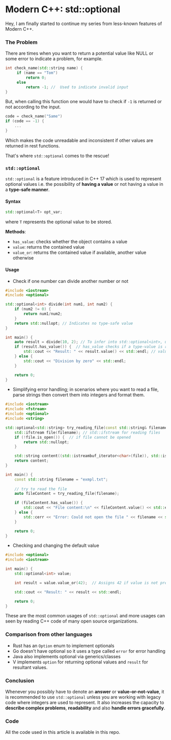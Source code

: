 # Modern C++: std::optional

Hey, I am finally started to continue my series from less-known features of Modern C++.

### The Problem

There are times when you want to return a potential value like NULL or some error to indicate a problem, for example.

```cpp
int check_name(std::string name) {
     if (name == "Tom")
         return 0;
     else
         return -1; //  Used to indicate invalid input 
}
```

But, when calling this function one would have to check if `-1` is returned or not according to the input.

```cpp
code = check_name("Same")
if (code == -1) {
    ...
}
```

Which makes the code unreadable and inconsistent if other values are returned in rest functions.

That's where `std::optional` comes to the rescue!

### `std::optional`

`std::optional` is a feature introduced in C++ 17 which is used to represent optional values i.e. the possibility of **having a value** or not having a value in a **type-safe manner**.

#### Syntax

```cpp
std::optional<T> opt_var;
```

where `T` represents the optional value to be stored.

**Methods**:

- `has_value`: checks whether the object contains a value
- `value`: returns the contained value
- `value_or`: returns the contained value if available, another value otherwise 

#### Usage

- Check if one number can divide another number or not

```cpp
#include <iostream>
#include <optional>

std::optional<int> divide(int num1, int num2) {
    if (num2 != 0) {
        return num1/num2;
    }
    return std::nullopt; // Indicates no type-safe value
}

int main() {
    auto result = divide(10, 2); // To infer into std::optional<int>, used to save time 
    if (result.has_value()) {  // has_value checks if a type-value is returned
        std::cout << "Result: " << result.value() << std::endl; // value returns the value as function arguments are correct
    } else {
        std::cout << "Division by zero" << std::endl;
    }

    return 0;
}
```

- Simplifying error handling; in scenarios where you want to read a file, parse strings then convert them into integers and format them.

```cpp
#include <iostream>
#include <fstream>
#include <optional>
#include <string>

std::optional<std::string> try_reading_file(const std::string& filename) { // const to make sure it doesn't get modified
    std::ifstream file(filename); // std::ifstream for reading files 
    if (!file.is_open()) {  // if file cannot be opened
        return std::nullopt;
    }

    std::string content((std::istreambuf_iterator<char>(file)), std::istreambuf_iterator<char>()); //Written the content inside the file
    return content;
}

int main() {
    const std::string filename = "exmpl.txt";
    
    // try to read the file
    auto fileContent = try_reading_file(filename);

    if (fileContent.has_value()) {
        std::cout << "File content:\n" << fileContent.value() << std::endl;
    } else {
        std::cerr << "Error: Could not open the file " << filename << std::endl;
    }

    return 0;
}
```

- Checking and changing the default value

```cpp
#include <optional>
#include <iostream>

int main() {
    std::optional<int> value;

    int result = value.value_or(42);  // Assigns 42 if value is not present

    std::cout << "Result: " << result << std::endl;

    return 0;
}
```

These are the most common usages of `std::optional` and more usages can seen by reading C++ code of many open source organizations.

### Comparison from other languages

- Rust has an `Option` enum to implement optionals
- Go doesn't have optional so it uses a type called `error` for error handling
- Java also implements optional via generics/classes
- V implements `option` for returning optional values and `result` for resultant values.

### Conclusion

Whenever you possibly have to denote an **answer** or **value-or-not-value**, it is recommended to use `std::optional` unless you are working with legacy code where integers are used to represent. It also increases the capacity to **describe complex problems**, **readability** and also **handle errors gracefully**.

### Code

All the code used in this article is available in this repo.
